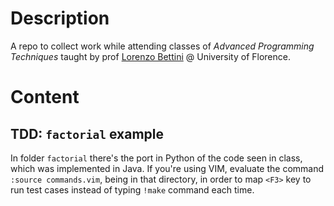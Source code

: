 
# Description

A repo to collect work while attending classes of *Advanced Programming Techniques* taught by 
prof [Lorenzo Bettini][bettini] @ University of Florence.

# Content

## TDD: `factorial` example

In folder `factorial` there's the port in Python of the code seen in class, which was implemented in Java.
If you're using VIM, evaluate the command `:source commands.vim`, being in that directory, in order to map
`<F3>` key to run test cases instead of typing `!make` command each time.



[bettini]:https://github.com/LorenzoBettini
